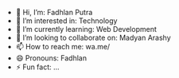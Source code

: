 - 👋 Hi, I’m: Fadhlan Putra
- 👀 I’m interested in: Technology
- 🌱 I’m currently learning: Web Development
- 💞️ I’m looking to collaborate on: Madyan Arashy
- 📫 How to reach me: wa.me/
- 😄 Pronouns: Fadhlan
- ⚡ Fun fact: ...

<!---
FadhlanPutra/FadhlanPutra is a ✨ special ✨ repository because its `README.md` (this file) appears on your GitHub profile.
You can click the Preview link to take a look at your changes.
--->
